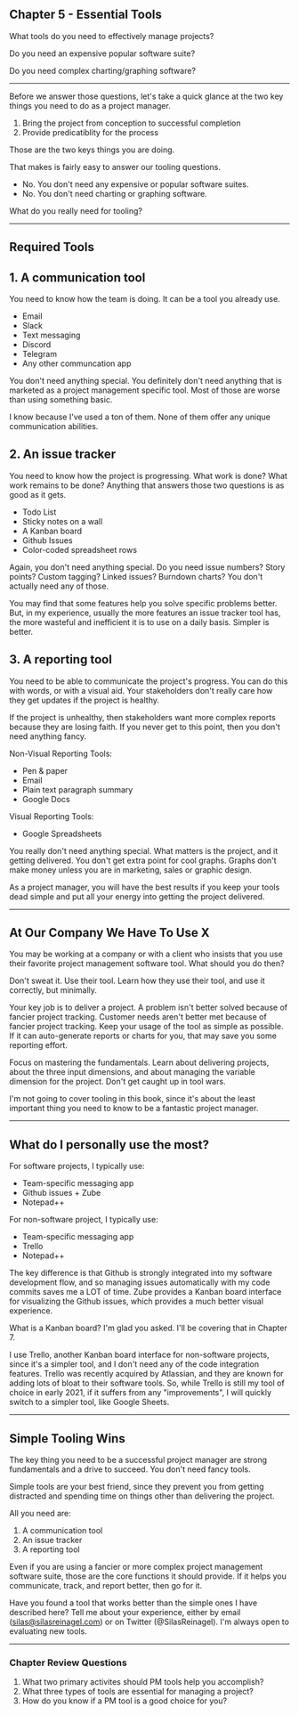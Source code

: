 ## Chapter 5 - Essential Tools

What tools do you need to effectively manage projects?

Do you need an expensive popular software suite?

Do you need complex charting/graphing software?

---

Before we answer those questions, let's take a quick glance at the two key things you need to do as a project manager.

1. Bring the project from conception to successful completion
2. Provide predicatiblity for the process

Those are the two keys things you are doing.

That makes is fairly easy to answer our tooling questions.

- No. You don't need any expensive or popular software suites.
- No. You don't need charting or graphing software.

What do you really need for tooling?

---

## Required Tools

## 1. A communication tool

You need to know how the team is doing. It can be a tool you already use.

- Email
- Slack
- Text messaging
- Discord
- Telegram
- Any other communcation app

You don't need anything special. You definitely don't need anything that is marketed as a project management specific tool. Most of those are worse than using something basic.

I know because I've used a ton of them. None of them offer any unique communication abilities.

## 2. An issue tracker

You need to know how the project is progressing. What work is done? What work remains to be done? Anything that answers those two questions is as good as it gets.

- Todo List
- Sticky notes on a wall
- A Kanban board
- Github Issues
- Color-coded spreadsheet rows

Again, you don't need anything special. Do you need issue numbers? Story points? Custom tagging? Linked issues? Burndown charts? You don't actually need any of those.

You may find that some features help you solve specific problems better. But, in my experience, usually the more features an issue tracker tool has, the more wasteful and inefficient it is to use on a daily basis. Simpler is better.

## 3. A reporting tool

You need to be able to communicate the project's progress. You can do this with words, or with a visual aid. Your stakeholders don't really care how they get updates if the project is healthy.

If the project is unhealthy, then stakeholders want more complex reports because they are losing faith. If you never get to this point, then you don't need anything fancy.

Non-Visual Reporting Tools:
- Pen & paper
- Email
- Plain text paragraph summary
- Google Docs

Visual Reporting Tools:
- Google Spreadsheets

You really don't need anything special. What matters is the project, and it getting delivered. You don't get extra point for cool graphs. Graphs don't make money unless you are in marketing, sales or graphic design.

As a project manager, you will have the best results if you keep your tools dead simple and put all your energy into getting the project delivered.

---

## At Our Company We Have To Use X

You may be working at a company or with a client who insists that you use their favorite project management software tool. What should you do then?

Don't sweat it. Use their tool. Learn how they use their tool, and use it correctly, but minimally.

Your key job is to deliver a project. A problem isn't better solved because of fancier project tracking. Customer needs aren't better met because of fancier project tracking. Keep your usage of the tool as simple as possible. If it can auto-generate reports or charts for you, that may save you some reporting effort.

Focus on mastering the fundamentals. Learn about delivering projects, about the three input dimensions, and about managing the variable dimension for the project. Don't get caught up in tool wars.

I'm not going to cover tooling in this book, since it's about the least important thing you need to know to be a fantastic project manager.

---

## What do I personally use the most?

For software projects, I typically use:
- Team-specific messaging app
- Github issues + Zube
- Notepad++

For non-software project, I typically use:
- Team-specific messaging app
- Trello
- Notepad++

The key difference is that Github is strongly integrated into my software development flow, and so managing issues automatically with my code commits saves me a LOT of time. Zube provides a Kanban board interface for visualizing the Github issues, which provides a much better visual experience.

What is a Kanban board? I'm glad you asked. I'll be covering that in Chapter 7.

I use Trello, another Kanban board interface for non-software projects, since it's a simpler tool, and I don't need any of the code integration features. Trello was recently acquired by Atlassian, and they are known for adding lots of bloat to their software tools. So, while Trello is still my tool of choice in early 2021, if it suffers from any "improvements", I will quickly switch to a simpler tool, like Google Sheets.

---

## Simple Tooling Wins

The key thing you need to be a successful project manager are strong fundamentals and a drive to succeed. You don't need fancy tools.

Simple tools are your best friend, since they prevent you from getting distracted and spending time on things other than delivering the project.

All you need are:

1. A communication tool
2. An issue tracker
3. A reporting tool

Even if you are using a fancier or more complex project management software suite, those are the core functions it should provide. If it helps you communicate, track, and report better, then go for it.

Have you found a tool that works better than the simple ones I have described here? Tell me about your experience, either by email (silas@silasreinagel.com) or on Twitter (@SilasReinagel). I'm always open to evaluating new tools.

---

### Chapter Review Questions
1. What two primary activites should PM tools help you accomplish?
2. What three types of tools are essential for managing a project?
3. How do you know if a PM tool is a good choice for you?
